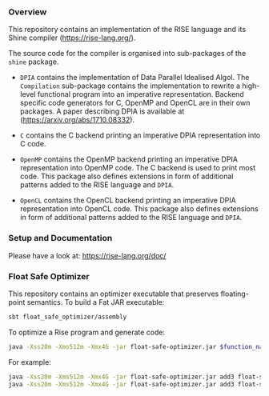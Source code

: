 ### Overview
This repository contains an implementation of the RISE language and its Shine compiler (https://rise-lang.org/).

The source code for the compiler is organised into sub-packages of the `shine` package.

 - `DPIA` contains the implementation of Data Parallel Idealised Algol.
    The `Compilation` sub-package contains the implementation to rewrite a
    high-level functional program into an imperative representation. 
    Backend specific code generators for C, OpenMP and OpenCL are in their
    own packages.
    A paper describing DPIA is available at (https://arxiv.org/abs/1710.08332).
        
 - `C` contains the C backend printing an imperative DPIA representation into
    C code.
        
 - `OpenMP` contains the OpenMP backend printing an imperative DPIA
    representation into OpenMP code. The C backend is used to print most
    code.
    This package also defines extensions in form of additional patterns
    added to the RISE language and `DPIA`.
        
 - `OpenCL` contains the OpenCL backend printing an imperative DPIA
    representation into OpenCL code.
    This package also defines extensions in form of additional patterns
    added to the RISE language and `DPIA`.

### Setup and Documentation
Please have a look at: https://rise-lang.org/doc/

### Float Safe Optimizer

This repository contains an optimizer executable that preserves floating-point semantics.
To build a Fat JAR executable:
```sh
sbt float_safe_optimizer/assembly
```
To optimize a Rise program and generate code:
```sh
java -Xss20m -Xms512m -Xmx4G -jar float-safe-optimizer.jar $function_name $rise_source_path $output_path
```
For example:
```sh
java -Xss20m -Xms512m -Xmx4G -jar float-safe-optimizer.jar add3 float-safe-optimizer/examples/add3Seq.rise float-safe-optimizer/examples/add3Seq.c
java -Xss20m -Xms512m -Xmx4G -jar float-safe-optimizer.jar add3 float-safe-optimizer/examples/add3.rise float-safe-optimizer/examples/add3.c
```